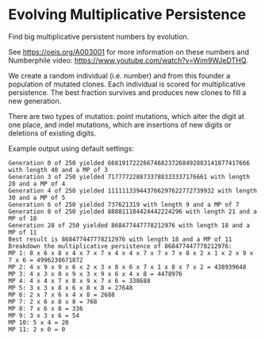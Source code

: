 # Evolving Multiplicative Persistence

Find big multiplicative persistent numbers by evolution.

See https://oeis.org/A003001 for more information on these numbers and 
Numberphile video: https://www.youtube.com/watch?v=Wim9WJeDTHQ.

We create a random individual (i.e. number) and from this founder a 
population of mutated clones. Each individual is scored for multiplicative 
persistence. The best fraction survives and produces new clones to fill a new
 generation.

There are two types of mutatios: point mutations, which alter the digit at
one place, and indel mutations, which are insertions of new digits or
deletions of existing digits.

Example output using default settings:

```
Generation 0 of 250 yielded 6681917222667468237268492883141877417666 with length 40 and a MP of 3
Generation 3 of 250 yielded 7177772288733788333337176661 with length 28 and a MP of 4
Generation 4 of 250 yielded 111111339443766297622772739932 with length 30 and a MP of 5
Generation 6 of 250 yielded 737621319 with length 9 and a MP of 7
Generation 8 of 250 yielded 888811184424442224296 with length 21 and a MP of 10
Generation 28 of 250 yielded 868477447778212976 with length 18 and a MP of 11
Best result is 868477447778212976 with length 18 and a MP of 11
Breakdown the multiplicative persistence of 868477447778212976:
MP 1: 8 x 6 x 8 x 4 x 7 x 7 x 4 x 4 x 7 x 7 x 7 x 8 x 2 x 1 x 2 x 9 x 7 x 6 = 4996238671872
MP 2: 4 x 9 x 9 x 6 x 2 x 3 x 8 x 6 x 7 x 1 x 8 x 7 x 2 = 438939648
MP 3: 4 x 3 x 8 x 9 x 3 x 9 x 6 x 4 x 8 = 4478976
MP 4: 4 x 4 x 7 x 8 x 9 x 7 x 6 = 338688
MP 5: 3 x 3 x 8 x 6 x 8 x 8 = 27648
MP 6: 2 x 7 x 6 x 4 x 8 = 2688
MP 7: 2 x 6 x 8 x 8 = 768
MP 8: 7 x 6 x 8 = 336
MP 9: 3 x 3 x 6 = 54
MP 10: 5 x 4 = 20
MP 11: 2 x 0 = 0

```
